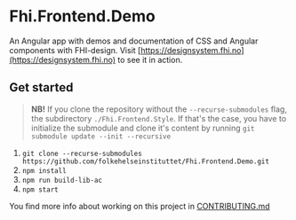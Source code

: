 # Fhi.Frontend.Demo

An Angular app with demos and documentation of CSS and Angular components with FHI-design. Visit
[https://designsystem.fhi.no](https://designsystem.fhi.no) to see it in action.

## Get started

>**NB!** If you clone the repository without the `--recurse-submodules` flag, the subdirectory `./Fhi.Frontend.Style`. If that's the case, you have to initialize the submodule and clone it's content by running `git submodule update --init --recursive`

1. `git clone --recurse-submodules https://github.com/folkehelseinstituttet/Fhi.Frontend.Demo.git`
2. `npm install`
3. `npm run build-lib-ac`
4. `npm start`

You find more info about working on this project in [CONTRIBUTING.md](CONTRIBUTING.md)
